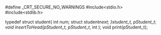 #define _CRT_SECURE_NO_WARNINGS
#include<stdio.h>
#include<stdlib.h>

typedef struct student{
	int num;
	struct student*next;
}student_t, *pStudent_t;
void insertToHead(pStudent_t*, pStudent_t*, int );
void print(pStudent_t);
